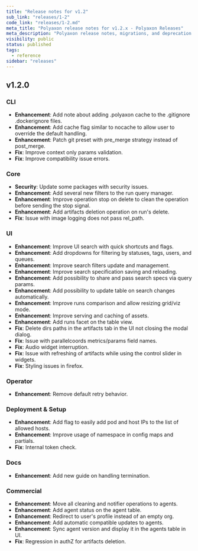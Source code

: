 ```yaml
---
title: "Release notes for v1.2"
sub_link: "releases/1-2"
code_link: "releases/1-2.md"
meta_title: "Polyaxon release notes for v1.2.x - Polyaxon Releases"
meta_description: "Polyaxon release notes, migrations, and deprecation notes for v1.2.x."
visibility: public
status: published
tags:
  - reference
sidebar: "releases"
---
```


## v1.2.0

### CLI

 * **Enhancement**: Add note about adding .polyaxon cache to the .gitignore .dockerignore files.
 * **Enhancement**: Add cache flag similar to nocache to allow user to override the default handling.
 * **Enhancement**: Patch git preset with pre_merge strategy instead of post_merge.
 * **Fix**: Improve context only params validation.
 * **Fix**: Improve compatibility issue errors.

### Core

 * **Security**: Update some packages with security issues.
 * **Enhancement**: Add several new filters to the run query manager.
 * **Enhancement**: Improve operation stop on delete to clean the operation before sending the stop signal.
 * **Enhancement**: Add artifacts deletion operation on run's delete.
 * **Fix**: Issue with image logging does not pass rel_path.

### UI

 * **Enhancement**: Improve UI search with quick shortcuts and flags.
 * **Enhancement**: Add dropdowns for filtering by statuses, tags, users, and queues.
 * **Enhancement**: Improve search filters update and management.
 * **Enhancement**: Improve search specification saving and reloading.
 * **Enhancement**: Add possibility to share and pass search specs via query params.
 * **Enhancement**: Add possibility to update table on search changes automatically.
 * **Enhancement**: Improve runs comparison and allow resizing grid/viz mode.
 * **Enhancement**: Improve serving and caching of assets.
 * **Enhancement**: Add runs facet on the table view.
 * **Fix**: Delete dirs paths in the artifacts tab in the UI not closing the modal dialog.
 * **Fix**: Issue with parallelcoords metrics/params field names.
 * **Fix**: Audio widget interruption.
 * **Fix**: Issue with refreshing of artifacts while using the control slider in widgets.
 * **Fix**: Styling issues in firefox.

### Operator

 * **Enhancement**: Remove default retry behavior.

### Deployment & Setup

 * **Enhancement**: Add flag to easily add pod and host IPs to the list of allowed hosts.
 * **Enhancement**: Improve usage of namespace in config maps and partials.
 * **Fix**: Internal token check.

### Docs

 * **Enhancement**: Add new guide on handling termination.

### Commercial

 * **Enhancement**: Move all cleaning and notifier operations to agents.
 * **Enhancement**: Add agent status on the agent table.
 * **Enhancement**: Redirect to user's profile instead of an empty org.
 * **Enhancement**: Add automatic compatible updates to agents.
 * **Enhancement**: Sync agent version and display it in the agents table in UI.
 * **Fix**: Regression in authZ for artifacts deletion.

